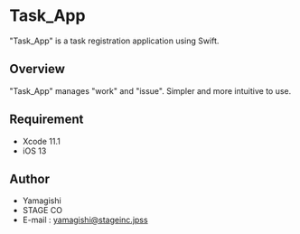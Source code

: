 # Task_App

"Task_App" is a task registration application using Swift.

## Overview

"Task_App" manages "work" and "issue".
Simpler and more intuitive to use.

## Requirement
 
* Xcode 11.1
* iOS 13

## Author

* Yamagishi
* STAGE CO
* E-mail : yamagishi@stageinc.jpss
